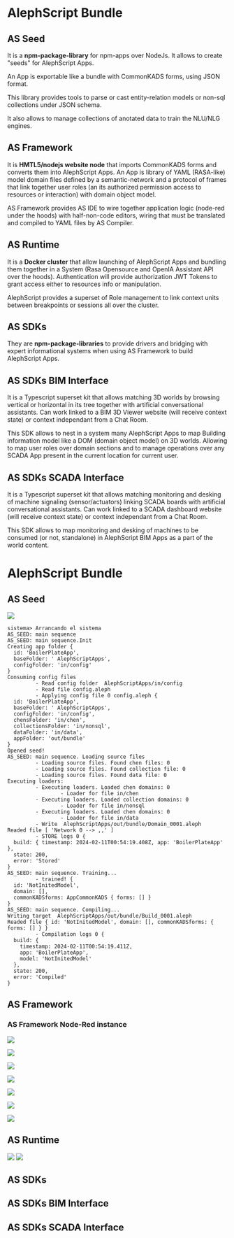 # AlephScript Bundle

## AS Seed

It is a **npm-package-library** for npm-apps over NodeJs. It allows to create "seeds" for AlephScript Apps.

An App is exportable like a bundle with CommonKADS forms, using JSON format.

This library provides tools to parse or cast entity-relation models or non-sql collections under JSON schema.

It also allows to manage collections of anotated data to train the NLU/NLG engines.

## AS Framework

It is **HMTL5/nodejs website node** that imports CommonKADS forms and converts them into AlephScript Apps. An App is library of YAML (RASA-like) model domain files defined by a semantic-network and a protocol of frames that link together user roles (an its authorized permission access to resources or interaction) with domain object model.

AS Framework provides AS IDE to wire together application logic (node-red under the hoods) with half-non-code editors, wiring that must be translated and compiled to YAML files by AS Compiler.

## AS Runtime

It is a **Docker cluster** that allow launching of AlephScript Apps and bundling them together in a System (Rasa Opensource and OpenIA Assistant API over the hoods). Authentication will provide authorization JWT Tokens to grant access either to resources info or manipulation.

AlephScript provides a superset of Role management to link context units between breakpoints or sessions all over the cluster.

## AS SDKs

They are **npm-package-libraries** to provide drivers and bridging with expert informational systems when using AS Framework to build AlephScript Apps.

## AS SDKs BIM Interface

It is a Typescript superset kit that allows matching 3D worlds by browsing vertical or horizontal in its tree together with artificial conversational assistants. Can work linked to a BIM 3D Viewer website (will receive context state) or context independant from a Chat Room.

This SDK allows to nest in a system many AlephScript Apps to map Building information model like a DOM (domain object model) on 3D worlds. Allowing to map user roles over domain sections and to manage operations over any SCADA App present in the current location for current user.

## AS SDKs SCADA Interface

It is a Typescript superset kit that allows matching monitoring and desking of machine signaling (sensor/actuators) linking SCADA boards with artificial conversational assistants. Can work linked to a SCADA dashboard website (will receive context state) or context independant from a Chat Room.

This SDK allows to map monitoring and desking of machines to be consumed (or not, standalone) in AlephScript BIM Apps as a part of the world content.

# AlephScript Bundle

## AS Seed

[](src/as-seed)

![](./build_info_pics/AS_SEED.png)

```
sistema> Arrancando el sistema
AS_SEED: main sequence
AS_SEED: main sequence.Init
Creating app folder {
  id: 'BoilerPlateApp',
  baseFolder: ' AlephScriptApps',
  configFolder: 'in/config'
}
Consuming config files
         - Read config folder  AlephScriptApps/in/config
         - Read file config.aleph
         - Applying config file 0 config.aleph {
  id: 'BoilerPlateApp',
  baseFolder: ' AlephScriptApps',
  configFolder: 'in/config',
  chensFolder: 'in/chen',
  collectionsFolder: 'in/nonsql',
  dataFolder: 'in/data',
  appFolder: 'out/bundle'
}
Opened seed!
AS_SEED: main sequence. Loading source files
         - Loading source files. Found chen files: 0
         - Loading source files. Found collection file: 0
         - Loading source files. Found data file: 0
Executing loaders:
         - Executing loaders. Loaded chen domains: 0
                 - Loader for file in/chen
         - Executing loaders. Loaded collection domains: 0
                 - Loader for file in/nonsql
         - Executing loaders. Loaded chen domains: 0
                 - Loader for file in/data
         - Write  AlephScriptApps/out/bundle/Domain_0001.aleph
Readed file [ 'Network 0 --> ,,' ]
         - STORE logs 0 {
  build: { timestamp: 2024-02-11T00:54:19.408Z, app: 'BoilerPlateApp' },
  state: 200,
  error: 'Stored'
}
AS_SEED: main sequence. Training...
         - trained! {
  id: 'NotInitedModel',
  domain: [],
  commonKADSforms: AppCommonKADS { forms: [] }
}
AS_SEED: main sequence. Compiling...
Writing target  AlephScriptApps/out/bundle/Build_0001.aleph
Readed file { id: 'NotInitedModel', domain: [], commonKADSforms: { forms: [] } }
         - Compilation logs 0 {
  build: {
    timestamp: 2024-02-11T00:54:19.411Z,
    app: 'BoilerPlateApp',
    model: 'NotInitedModel'
  },
  state: 200,
  error: 'Compiled'
}

```

## AS Framework

### AS Framework Node-Red instance

[](src/as-framework)

![](./build_info_pics/AS_FRAMEWORK.png)

![](./build_info_pics/AS_FRAMEWORK_1.png)

![](./build_info_pics/AS_FRAMEWORK_WIRED.png)

![](./build_info_pics/AS_FRAMEWORK_LOOP.png)

![](./build_info_pics/master-screen-schema.png)

![](./build_info_pics/developer-screen-schema.png)

![](./build_info_pics/operator-screen-schema.png)

## AS Runtime

[](src/as-runtime)

![](./build_info_pics/AS_RUNTIME_1.png)
![](./build_info_pics/AS_RUNTIME.png)

## AS SDKs

[](src/as-sdks)


## AS SDKs BIM Interface

[](src/as-sdks/bim)


## AS SDKs SCADA Interface

[](src/as-sdks/scada)